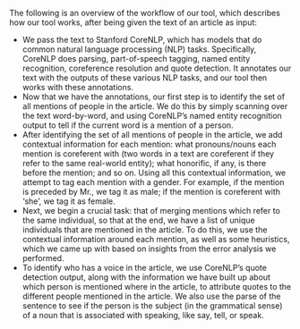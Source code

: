 The following is an overview of the workflow of our tool, which describes how our tool works, after being given the text of an article as input:

- We pass the text to Stanford CoreNLP, which has models that do common natural language processing (NLP) tasks. Specifically, CoreNLP does parsing, part-of-speech tagging, named entity recognition, coreference resolution and quote detection. It annotates our text with the outputs of these various NLP tasks, and our tool then works with these annotations.
- Now that we have the annotations, our first step is to identify the set of all mentions of people in the article. We do this by simply scanning over the text word-by-word, and using CoreNLP’s named entity recognition output to tell if the current word is a mention of a person.
- After identifying the set of all mentions of people in the article, we add contextual information for each mention: what pronouns/nouns each mention is coreferent with (two words in a text are coreferent if they refer to the same real-world entity); what honorific, if any, is there before the mention; and so on. Using all this contextual information, we attempt to tag each mention with a gender. For example, if the mention is preceded by Mr., we tag it as male; if the mention is coreferent with ‘she’, we tag it as female.
- Next, we begin a crucial task: that of merging mentions which refer to the same individual, so that at the end, we have a list of unique individuals that are mentioned in the article. To do this, we use the contextual information around each mention, as well as some heuristics, which we came up with based on insights from the error analysis we performed.
- To identify who has a voice in the article, we use CoreNLP’s quote detection output, along with the information we have built up about which person is mentioned where in the article, to attribute quotes to the different people mentioned in the article. We also use the parse of the sentence to see if the person is the subject (in the grammatical sense) of a noun that is associated with speaking, like say, tell, or speak.
